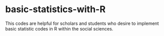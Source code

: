 # basic-statistics-with-R
This codes are helpful for scholars and students who desire to implement basic statistic codes in R within the social sciences.
